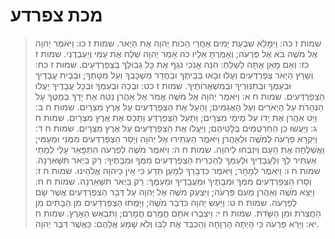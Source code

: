 # מכת צפרדע

> שמות ז כה: וַיִּמָּלֵא שִׁבְעַת יָמִים אַחֲרֵי הַכּוֹת יְהוָה אֶת הַיְאֹר.
> שמות ז כו: וַיֹּאמֶר יְהוָה אֶל מֹשֶׁה בֹּא אֶל פַּרְעֹה; וְאָמַרְתָּ אֵלָיו כֹּה אָמַר יְהוָה שַׁלַּח אֶת עַמִּי וְיַעַבְדֻנִי.
> שמות ז כז: וְאִם מָאֵן אַתָּה לְשַׁלֵּחַ:  הִנֵּה אָנֹכִי נֹגֵף אֶת כָּל גְּבוּלְךָ בַּצְפַרְדְּעִים.
> שמות ז כח: וְשָׁרַץ הַיְאֹר צְפַרְדְּעִים וְעָלוּ וּבָאוּ בְּבֵיתֶךָ וּבַחֲדַר מִשְׁכָּבְךָ וְעַל מִטָּתֶךָ; וּבְבֵית עֲבָדֶיךָ וּבְעַמֶּךָ וּבְתַנּוּרֶיךָ וּבְמִשְׁאֲרוֹתֶיךָ.
> שמות ז כט: וּבְכָה וּבְעַמְּךָ וּבְכָל עֲבָדֶיךָ יַעֲלוּ הַצְפַרְדְּעִים.
> שמות ח א: וַיֹּאמֶר יְהוָה אֶל מֹשֶׁה אֱמֹר אֶל אַהֲרֹן נְטֵה אֶת יָדְךָ בְּמַטֶּךָ עַל הַנְּהָרֹת עַל הַיְאֹרִים וְעַל הָאֲגַמִּים; וְהַעַל אֶת הַצְפַרְדְּעִים עַל אֶרֶץ מִצְרָיִם.
> שמות ח ב: וַיֵּט אַהֲרֹן אֶת יָדוֹ עַל מֵימֵי מִצְרָיִם; וַתַּעַל הַצְּפַרְדֵּעַ וַתְּכַס אֶת אֶרֶץ מִצְרָיִם.
> שמות ח ג: וַיַּעֲשׂוּ כֵן הַחַרְטֻמִּים בְּלָטֵיהֶם; וַיַּעֲלוּ אֶת הַצְפַרְדְּעִים עַל אֶרֶץ מִצְרָיִם.
> שמות ח ד: וַיִּקְרָא פַרְעֹה לְמֹשֶׁה וּלְאַהֲרֹן וַיֹּאמֶר הַעְתִּירוּ אֶל יְהוָה וְיָסֵר הַצְפַרְדְּעִים מִמֶּנִּי וּמֵעַמִּי; וַאֲשַׁלְּחָה אֶת הָעָם וְיִזְבְּחוּ לַיהוָה.
> שמות ח ה: וַיֹּאמֶר מֹשֶׁה לְפַרְעֹה הִתְפָּאֵר עָלַי לְמָתַי אַעְתִּיר לְךָ וְלַעֲבָדֶיךָ וּלְעַמְּךָ לְהַכְרִית הַצְפַרְדְּעִים מִמְּךָ וּמִבָּתֶּיךָ:  רַק בַּיְאֹר תִּשָּׁאַרְנָה.
> שמות ח ו: וַיֹּאמֶר לְמָחָר; וַיֹּאמֶר כִּדְבָרְךָ לְמַעַן תֵּדַע כִּי אֵין כַּיהוָה אֱלֹהֵינוּ.
> שמות ח ז: וְסָרוּ הַצְפַרְדְּעִים מִמְּךָ וּמִבָּתֶּיךָ וּמֵעֲבָדֶיךָ וּמֵעַמֶּךָ:  רַק בַּיְאֹר תִּשָּׁאַרְנָה.
> שמות ח ח: וַיֵּצֵא מֹשֶׁה וְאַהֲרֹן מֵעִם פַּרְעֹה; וַיִּצְעַק מֹשֶׁה אֶל יְהוָה עַל דְּבַר הַצְפַרְדְּעִים אֲשֶׁר שָׂם לְפַרְעֹה.
> שמות ח ט: וַיַּעַשׂ יְהוָה כִּדְבַר מֹשֶׁה; וַיָּמֻתוּ הַצְפַרְדְּעִים מִן הַבָּתִּים מִן הַחֲצֵרֹת וּמִן הַשָּׂדֹת.
> שמות ח י: וַיִּצְבְּרוּ אֹתָם חֳמָרִם חֳמָרִם; וַתִּבְאַשׁ הָאָרֶץ.
> שמות ח יא: וַיַּרְא פַּרְעֹה כִּי הָיְתָה הָרְוָחָה וְהַכְבֵּד אֶת לִבּוֹ וְלֹא שָׁמַע אֲלֵהֶם:  כַּאֲשֶׁר דִּבֶּר יְהוָה. 
 

